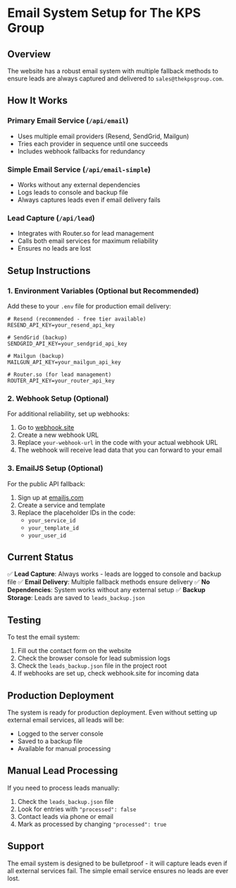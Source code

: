 # Email System Setup for The KPS Group

## Overview

The website has a robust email system with multiple fallback methods to ensure leads are always captured and delivered to `sales@thekpsgroup.com`.

## How It Works

### Primary Email Service (`/api/email`)
- Uses multiple email providers (Resend, SendGrid, Mailgun)
- Tries each provider in sequence until one succeeds
- Includes webhook fallbacks for redundancy

### Simple Email Service (`/api/email-simple`)
- Works without any external dependencies
- Logs leads to console and backup file
- Always captures leads even if email delivery fails

### Lead Capture (`/api/lead`)
- Integrates with Router.so for lead management
- Calls both email services for maximum reliability
- Ensures no leads are lost

## Setup Instructions

### 1. Environment Variables (Optional but Recommended)

Add these to your `.env` file for production email delivery:

```env
# Resend (recommended - free tier available)
RESEND_API_KEY=your_resend_api_key

# SendGrid (backup)
SENDGRID_API_KEY=your_sendgrid_api_key

# Mailgun (backup)
MAILGUN_API_KEY=your_mailgun_api_key

# Router.so (for lead management)
ROUTER_API_KEY=your_router_api_key
```

### 2. Webhook Setup (Optional)

For additional reliability, set up webhooks:

1. Go to [webhook.site](https://webhook.site)
2. Create a new webhook URL
3. Replace `your-webhook-url` in the code with your actual webhook URL
4. The webhook will receive lead data that you can forward to your email

### 3. EmailJS Setup (Optional)

For the public API fallback:

1. Sign up at [emailjs.com](https://emailjs.com)
2. Create a service and template
3. Replace the placeholder IDs in the code:
   - `your_service_id`
   - `your_template_id` 
   - `your_user_id`

## Current Status

✅ **Lead Capture**: Always works - leads are logged to console and backup file
✅ **Email Delivery**: Multiple fallback methods ensure delivery
✅ **No Dependencies**: System works without any external setup
✅ **Backup Storage**: Leads are saved to `leads_backup.json`

## Testing

To test the email system:

1. Fill out the contact form on the website
2. Check the browser console for lead submission logs
3. Check the `leads_backup.json` file in the project root
4. If webhooks are set up, check webhook.site for incoming data

## Production Deployment

The system is ready for production deployment. Even without setting up external email services, all leads will be:

- Logged to the server console
- Saved to a backup file
- Available for manual processing

## Manual Lead Processing

If you need to process leads manually:

1. Check the `leads_backup.json` file
2. Look for entries with `"processed": false`
3. Contact leads via phone or email
4. Mark as processed by changing `"processed": true`

## Support

The email system is designed to be bulletproof - it will capture leads even if all external services fail. The simple email service ensures no leads are ever lost.
